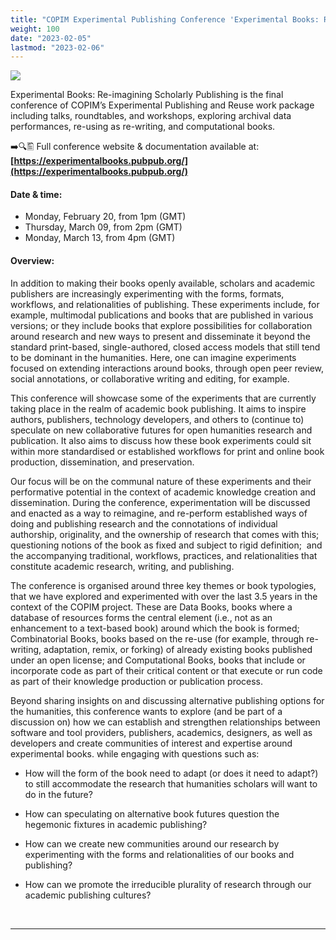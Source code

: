 ```yaml
---
title: "COPIM Experimental Publishing Conference 'Experimental Books: Re-imagining Scholarly Publishing'"
weight: 100
date: "2023-02-05"
lastmod: "2023-02-06"
---
```


![](/images/experimental-publishing-conference-header.jpg)


Experimental Books: Re-imagining Scholarly Publishing is the final conference of COPIM’s Experimental Publishing and Reuse work package including talks, roundtables, and workshops, exploring archival data performances, re-using as re-writing, and computational books.


➡️🔍🖺 Full conference website & documentation available at: **[https://experimentalbooks.pubpub.org/](https://experimentalbooks.pubpub.org/)**


#### Date & time:

* Monday, February 20, from 1pm (GMT)
* Thursday, March 09, from 2pm (GMT)
* Monday, March 13, from 4pm (GMT)

#### Overview:

In addition to making their books openly available, scholars and academic publishers are increasingly experimenting with the forms, formats, workflows, and relationalities of publishing. These experiments include, for example, multimodal publications and books that are published in various versions; or they include books that explore possibilities for collaboration around research and new ways to present and disseminate it beyond the standard print-based, single-authored, closed access models that still tend to be dominant in the humanities. Here, one can imagine experiments focused on extending interactions around books, through open peer review, social annotations, or collaborative writing and editing, for example.

This conference will showcase some of the experiments that are currently taking place in the realm of academic book publishing. It aims to inspire authors, publishers, technology developers, and others to (continue to) speculate on new collaborative futures for open humanities research and publication. It also aims to discuss how these book experiments could sit within more standardised or established workflows for print and online book production, dissemination, and preservation.

Our focus will be on the communal nature of these experiments and their performative potential in the context of academic knowledge creation and dissemination. During the conference, experimentation will be discussed and enacted as a way to reimagine, and re-perform established ways of doing and publishing research and the connotations of individual authorship, originality, and the ownership of research that comes with this; questioning notions of the book as fixed and subject to rigid definition;  and the accompanying traditional, workflows, practices, and relationalities that constitute academic research, writing, and publishing.

The conference is organised around three key themes or book typologies, that we have explored and experimented with over the last 3.5 years in the context of the COPIM project. These are Data Books, books where a database of resources forms the central element (i.e., not as an enhancement to a text-based book) around which the book is formed; Combinatorial Books, books based on the re-use (for example, through re-writing, adaptation, remix, or forking) of already existing books published under an open license; and Computational Books, books that include or incorporate code as part of their critical content or that execute or run code as part of their knowledge production or publication process.

Beyond sharing insights on and discussing alternative publishing options for the humanities, this conference wants to explore (and be part of a discussion on) how we can establish and strengthen relationships between software and tool providers, publishers, academics, designers, as well as developers and create communities of interest and expertise around experimental books. while engaging with questions such as:

* How will the form of the book need to adapt (or does it need to adapt?) to still accommodate the research that humanities scholars will want to do in the future?
* How can speculating on alternative book futures question the hegemonic fixtures in academic publishing?
* How can we create new communities around our research by experimenting with the forms and relationalities of our books and publishing?
* How can we promote the irreducible plurality of research through our academic publishing cultures?



  &nbsp;


---


  &nbsp;
